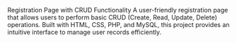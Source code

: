 Registration Page with CRUD Functionality
A user-friendly registration page that allows users to perform basic CRUD (Create, Read, Update, Delete) operations. Built with HTML, CSS, PHP, and MySQL, this project provides an intuitive interface to manage user records efficiently.
